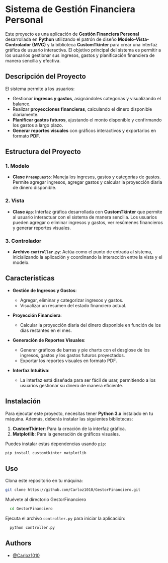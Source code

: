 # Sistema de Gestión Financiera Personal

Este proyecto es una aplicación de **Gestión Financiera Personal** desarrollada en **Python** utilizando el patrón de diseño **Modelo-Vista-Controlador (MVC)** y la biblioteca **CustomTkinter** para crear una interfaz gráfica de usuario interactiva. El objetivo principal del sistema es permitir a los usuarios gestionar sus ingresos, gastos y planificación financiera de manera sencilla y efectiva.

## Descripción del Proyecto

El sistema permite a los usuarios:

- Gestionar **ingresos y gastos**, asignándoles categorías y visualizando el balance.
- Realizar **proyecciones financieras**, calculando el dinero disponible diariamente.
- **Planificar gastos futuros**, ajustando el monto disponible y confirmando los gastos a largo plazo.
- **Generar reportes visuales** con gráficos interactivos y exportarlos en formato **PDF**.

## Estructura del Proyecto

### 1. **Modelo**
   - **Clase `Presupuesto`**: Maneja los ingresos, gastos y categorías de gastos. Permite agregar ingresos, agregar gastos y calcular la proyección diaria de dinero disponible.

### 2. **Vista**
   - **Clase `App`**: Interfaz gráfica desarrollada con **CustomTkinter** que permite al usuario interactuar con el sistema de manera sencilla. Los usuarios pueden agregar o eliminar ingresos y gastos, ver resúmenes financieros y generar reportes visuales.

### 3. **Controlador**
   - **Archivo `controller.py`**: Actúa como el punto de entrada al sistema, inicializando la aplicación y coordinando la interacción entre la vista y el modelo.

## Características

- **Gestión de Ingresos y Gastos**: 
  - Agregar, eliminar y categorizar ingresos y gastos.
  - Visualizar un resumen del estado financiero actual.
  
- **Proyección Financiera**: 
  - Calcular la proyección diaria del dinero disponible en función de los días restantes en el mes.

- **Generación de Reportes Visuales**: 
  - Generar gráficos de barras y pie charts con el desglose de los ingresos, gastos y los gastos futuros proyectados.
  - Exportar los reportes visuales en formato PDF.

- **Interfaz Intuitiva**: 
  - La interfaz está diseñada para ser fácil de usar, permitiendo a los usuarios gestionar su dinero de manera eficiente.

## Instalación

Para ejecutar este proyecto, necesitas tener **Python 3.x** instalado en tu máquina. Además, deberás instalar las siguientes bibliotecas:

1. **CustomTkinter**: Para la creación de la interfaz gráfica.
2. **Matplotlib**: Para la generación de gráficos visuales.

Puedes instalar estas dependencias usando `pip`:

```bash
pip install customtkinter matplotlib
```
## Uso

Clona este repositorio en tu máquina:

```bash
git clone https://github.com/Carloz1010/GestorFinanciero.git
```
Muévete al directorio GestorFinanciero

```bash
  cd GestorFinanciero
```

Ejecuta el archivo `controller.py` para iniciar la aplicación:

```bash
  python controller.py
```


## Authors

- [@Carloz1010](https://github.com/Carloz1010)
